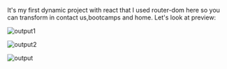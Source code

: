 It's my first dynamic project with react that I  used router-dom here so you can transform in contact us,bootcamps and home.
Let's look at preview:


![output1](https://user-images.githubusercontent.com/103545728/184152255-6f7d576f-c033-4f55-81d7-a15511d644b1.png)


![output2](https://user-images.githubusercontent.com/103545728/184152417-4ad55644-5941-481e-832f-cd4803378c06.png)


![output](https://user-images.githubusercontent.com/103545728/184152572-2aa65b0d-f9e0-4ae5-a53c-029267387b3f.jpg)
